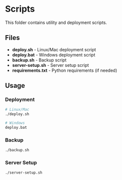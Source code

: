# Scripts

This folder contains utility and deployment scripts.

## Files

- **deploy.sh** - Linux/Mac deployment script
- **deploy.bat** - Windows deployment script
- **backup.sh** - Backup script
- **server-setup.sh** - Server setup script
- **requirements.txt** - Python requirements (if needed)

## Usage

### Deployment
```bash
# Linux/Mac
./deploy.sh

# Windows
deploy.bat
```

### Backup
```bash
./backup.sh
```

### Server Setup
```bash
./server-setup.sh
```
